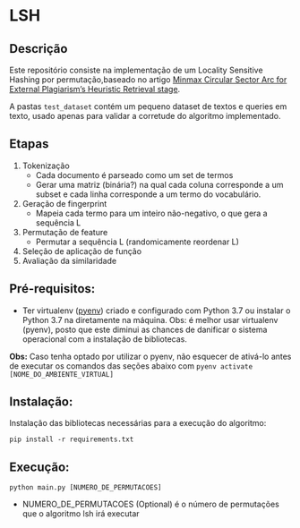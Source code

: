 # LSH

## Descrição

Este repositório consiste na implementação de um Locality Sensitive Hashing por permutação,baseado no artigo [Minmax Circular Sector Arc for External Plagiarism’s Heuristic Retrieval stage](https://www.sciencedirect.com/science/article/abs/pii/S0950705117303696).

A pastas `test_dataset` contém um pequeno dataset de textos e queries em texto, 
usado apenas para validar a corretude do algoritmo implementado.

## Etapas

1. Tokenização
    - Cada documento é parseado como um set de termos
    - Gerar uma matriz (binária?) na qual cada coluna corresponde a um subset e cada 
    linha corresponde a um termo do vocabulário.
2. Geração de fingerprint
    - Mapeia cada termo para um inteiro não-negativo, o que gera a sequência L
3. Permutação de feature
    - Permutar a sequência L (randomicamente reordenar L)
4. Seleção de aplicação de função
5. Avaliação da similaridade


## Pré-requisitos:
- Ter virtualenv ([pyenv](https://github.com/pyenv/pyenv)) criado e configurado
com Python 3.7 ou instalar o Python 3.7 na diretamente
na máquina. Obs: é melhor usar virtualenv (pyenv), posto que este diminui as chances
de danificar o sistema operacional com a instalação de bibliotecas.


**Obs:** Caso tenha optado por utilizar o pyenv, não esquecer de ativá-lo antes
de executar os comandos das seções abaixo com `pyenv activate [NOME_DO_AMBIENTE_VIRTUAL]`

## Instalação:

Instalação das bibliotecas necessárias para a execução do algoritmo:

    pip install -r requirements.txt

## Execução:

    python main.py [NUMERO_DE_PERMUTACOES]

- NUMERO_DE_PERMUTACOES  (Optional) é o número de permutações que o algoritmo
lsh irá executar
